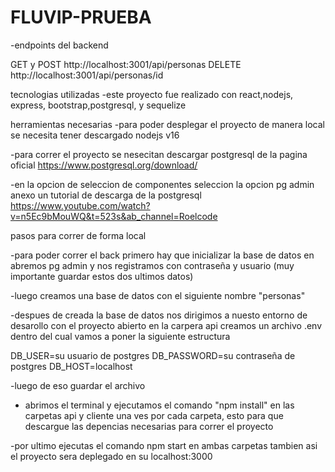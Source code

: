 # FLUVIP-PRUEBA

-endpoints del backend

GET y POST
http://localhost:3001/api/personas
DELETE
http://localhost:3001/api/personas/id

tecnologias utilizadas
-este proyecto fue realizado con react,nodejs, express, bootstrap,postgresql, y sequelize

herramientas necesarias
-para poder desplegar el proyecto de manera local se necesita tener descargado nodejs v16

-para  correr el proyecto  se nesecitan descargar postgresql de la pagina oficial
https://www.postgresql.org/download/

-en la opcion de seleccion de componentes seleccion la opcion pg admin
anexo un tutorial de descarga de la  postgresql
https://www.youtube.com/watch?v=n5Ec9bMouWQ&t=523s&ab_channel=Roelcode

pasos para correr de forma local

-para poder correr el back primero hay que inicializar la base de datos
en  abremos pg admin y nos registramos con contraseña y usuario (muy importante guardar estos dos ultimos datos)

-luego creamos una base de datos con el siguiente nombre "personas"

-despues de creada la base de datos  nos dirigimos a nuesto entorno de desarollo con el proyecto abierto
en la carpera api creamos un archivo .env dentro del cual vamos a poner la siguiente estructura

DB_USER=su usuario de postgres
DB_PASSWORD=su contraseña de postgres
DB_HOST=localhost

-luego de eso guardar el archivo

- abrimos el terminal y ejecutamos el comando "npm install" en las carpetas api y cliente una ves por cada carpeta, esto para que
descargue las depencias necesarias para correr el proyecto

-por ultimo ejecutas el comando npm start  en ambas carpetas tambien asi el proyecto sera deplegado en su localhost:3000

